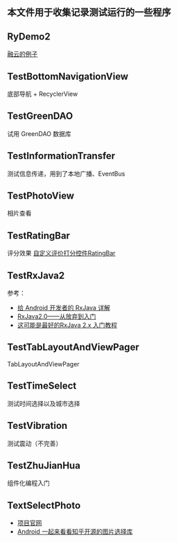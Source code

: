## 本文件用于收集记录测试运行的一些程序

## RyDemo2
[融云的例子](https://www.rongcloud.cn/)

## TestBottomNavigationView
底部导航 + RecyclerView

## TestGreenDAO
试用 GreenDAO 数据库

## TestInformationTransfer
测试信息传递，用到了本地广播、EventBus

## TestPhotoView
相片查看

## TestRatingBar
评分效果
[自定义评价打分控件RatingBar](https://blog.csdn.net/linglongxin24/article/details/52918701)

## TestRxJava2
参考：
- [给 Android 开发者的 RxJava 详解](https://gank.io/post/560e15be2dca930e00da1083)
- [RxJava2.0——从放弃到入门](https://www.jianshu.com/p/cd3557b1a474)
- [这可能是最好的RxJava 2.x 入门教程](https://www.jianshu.com/p/a93c79e9f689)

## TestTabLayoutAndViewPager
TabLayoutAndViewPager

## TestTimeSelect
测试时间选择以及城市选择

## TestVibration
测试震动（不完善）

## TestZhuJianHua
组件化编程入门

## TextSelectPhoto
- [项目官网](https://github.com/zhihu/Matisse)
- [Android 一起来看看知乎开源的图片选择库](https://www.jianshu.com/p/382346bf0aa9)
